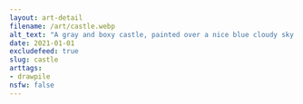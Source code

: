 ```yaml
---
layout: art-detail
filename: /art/castle.webp
alt_text: "A gray and boxy castle, painted over a nice blue cloudy sky."
date: 2021-01-01
excludefeed: true
slug: castle
arttags:
- drawpile
nsfw: false
---
```

